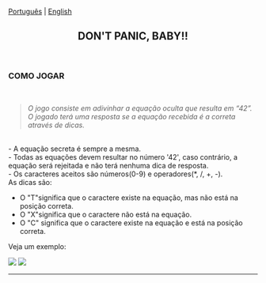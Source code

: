 [Português](http://) | [English](http://)

<h2 align="center"> DON'T PANIC, BABY!!</h2>
<br>

### COMO JOGAR
<br>

> _O jogo consiste em adivinhar a equação oculta que resulta em “42”. O jogado terá uma resposta se a equação recebida é a correta através de dicas._

<br>
- A equação secreta é sempre a mesma. <br>
- Todas as equações devem resultar no número '42', caso contrário, a equação será rejeitada e não terá nenhuma dica de resposta.<br>
- Os caracteres aceitos são números(0-9) e operadores(*, /, +, -).

<br>
As dicas são:

- O "T"significa que o caractere existe na equação, mas não está na posição correta.
- O "X"significa que o caractere não está na equação.
- O "C" significa que o caractere existe na equação e está na posição correta.

Veja um exemplo:

<img src="/front_end_feliz/img/equacao.png">
<img src="/front_end_feliz/img/dica.png">

---




